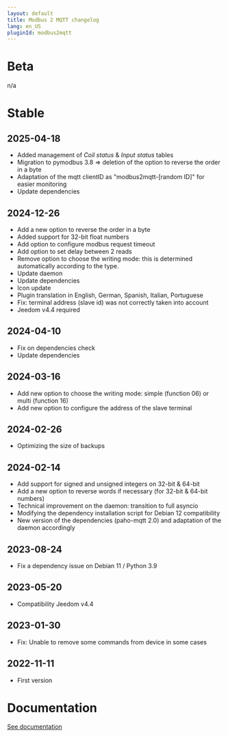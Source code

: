 ```yaml
---
layout: default
title: Modbus 2 MQTT changelog
lang: en_US
pluginId: modbus2mqtt
---
```


# Beta

n/a

# Stable

## 2025-04-18

- Added management of *Coil status* & *Input status* tables
- Migration to pymodbus 3.8 => deletion of the option to reverse the order in a byte
- Adaptation of the mqtt clientID as "modbus2mqtt-[random ID]" for easier monitoring
- Update dependencies

## 2024-12-26

- Add a new option to reverse the order in a byte
- Added support for 32-bit float numbers
- Add option to configure modbus request timeout
- Add option to set delay between 2 reads
- Remove option to choose the writing mode: this is determined automatically according to the type.
- Update daemon
- Update dependencies
- Icon update
- Plugin translation in English, German, Spanish, Italian, Portuguese
- Fix: terminal address (slave id) was not correctly taken into account
- Jeedom v4.4 required

## 2024-04-10

- Fix on dependencies check
- Update dependencies

## 2024-03-16

- Add new option to choose the writing mode: simple (function 06) or multi (function 16)
- Add new option to configure the address of the slave terminal

## 2024-02-26

- Optimizing the size of backups

## 2024-02-14

- Add support for signed and unsigned integers on 32-bit & 64-bit
- Add a new option to reverse words if necessary (for 32-bit & 64-bit numbers)
- Technical improvement on the daemon: transition to full asyncio
- Modifying the dependency installation script for Debian 12 compatibility
- New version of the dependencies (paho-mqtt 2.0) and adaptation of the daemon accordingly

## 2023-08-24

- Fix a dependency issue on Debian 11 / Python 3.9

## 2023-05-20

- Compatibility Jeedom v4.4

## 2023-01-30

- Fix: Unable to remove some commands from device in some cases

## 2022-11-11

- First version

# Documentation

[See documentation]({{site.baseurl}}/{{page.pluginId}}/{{page.lang}})
